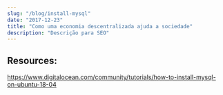 ```yaml
---
slug: "/blog/install-mysql"
date: "2017-12-23"
title: "Como uma economia descentralizada ajuda a sociedade"
description: "Descrição para SEO"
---
```


## Resources:

https://www.digitalocean.com/community/tutorials/how-to-install-mysql-on-ubuntu-18-04
